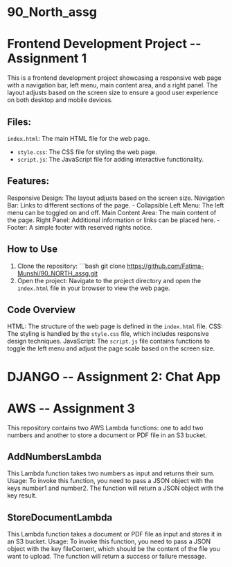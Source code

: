 # 90_North_assg
# Frontend Development Project -- Assignment 1
This is a frontend development project showcasing a responsive web page with a navigation bar, left menu, main content area, and a right panel. The layout adjusts based on the screen size to ensure a good user experience on both desktop and mobile devices. 
## Files: 
  `index.html`: The main HTML file for the web page. 
  - `style.css`: The CSS file for styling the web page.
  - `script.js`: The JavaScript file for adding interactive functionality.
 ## Features: 
 Responsive Design: The layout adjusts based on the screen size.
Navigation Bar: Links to different sections of the page. - Collapsible Left Menu: The left menu can be toggled on and off.
Main Content Area: The main content of the page.
Right Panel: Additional information or links can be placed here. -Footer: A simple footer with reserved rights notice. 
## How to Use 
1. Clone the repository: ```bash git clone https://github.com/Fatima-Munshi/90_NORTH_assg.git
2. Open the project: Navigate to the project directory and open the `index.html` file in your browser to view the web page.
## Code Overview 
HTML: The structure of the web page is defined in the `index.html` file.
CSS: The styling is handled by the `style.css` file, which includes responsive design techniques.
JavaScript: The `script.js` file contains functions to toggle the left menu and adjust the page scale based on the screen size.

# DJANGO -- Assignment 2: Chat App


# AWS -- Assignment 3
This repository contains two AWS Lambda functions: one to add two numbers and another to store a document or PDF file in an S3 bucket.
## AddNumbersLambda
This Lambda function takes two numbers as input and returns their sum.
Usage: To invoke this function, you need to pass a JSON object with the keys number1 and number2. The function will return a JSON object with the key result.
## StoreDocumentLambda
This Lambda function takes a document or PDF file as input and stores it in an S3 bucket.
Usage: To invoke this function, you need to pass a JSON object with the key fileContent, which should be the content of the file you want to upload. The function will return a success or failure message.
